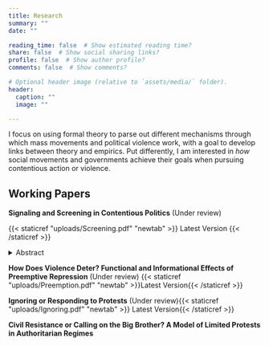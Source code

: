 ```yaml
---
title: Research
summary: ""
date: ""

reading_time: false  # Show estimated reading time?
share: false  # Show social sharing links?
profile: false  # Show author profile?
comments: false  # Show comments?

# Optional header image (relative to `assets/media/` folder).
header:
  caption: ""
  image: ""

---
```

 I focus on using formal theory to parse out different mechanisms through which mass movements and political violence work, with a goal to develop links between theory and empirics. Put differently, I am interested in *how* social movements and governments achieve their goals when pursuing contentious action or violence. 

 ## **Working Papers**

 **Signaling and Screening in Contentious Politics** (Under review) 
 
 {{< staticref "uploads/Screening.pdf" "newtab" >}} Latest Version {{< /staticref >}}

<details>
<summary>Abstract</summary>
Literature on contention and repression overwhelmingly assumes that contentious politics is a zero-sum game and the goal of repression is to subdue all protests. This approach ignores that contentious action provides information about grievances which are costly to ignore for the government. I develop a formal model of contentious politics where activists use protests to signal their grievances as well as impose costs on the government. The model shows that repression can have a screening purpose. Governments use coercion to set the terms of contention so that they only have to accommodate sufficiently aggrieved and salient groups, while filtering out the rest. The model also demonstrates that decreased cost of mobilization makes repression indirectly cheaper for governments, leading to more repression. Taken together, these findings provide a theoretical explanation for the inconsistent findings in the empirical literature on contention and repression. Finally, the results provide an explanation for why rational governments would resort to repression only to follow it with accommodation.
</details>

**How Does Violence Deter? Functional and Informational Effects of Preemptive Repression** (Under review) {{< staticref "uploads/Preemption.pdf" "newtab" >}}Latest Version{{< /staticref >}}

**Ignoring or Responding to Protests** (Under review){{< staticref "uploads/Ignoring.pdf" "newtab" >}} Latest Version{{< /staticref >}}

**Civil Resistance or Calling on the Big Brother? A Model of Limited Protests in Authoritarian Regimes** 